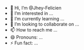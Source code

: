 - 👋 Hi, I’m @Jhey-Felicien
- 👀 I’m interested in ...
- 🌱 I’m currently learning ...
- 💞️ I’m looking to collaborate on ...
- 📫 How to reach me ...
- 😄 Pronouns: ...
- ⚡ Fun fact: ...

<!---
Jhey-Felicien/Jhey-Felicien is a ✨ special ✨ repository because its `README.md` (this file) appears on your GitHub profile.
You can click the Preview link to take a look at your changes.
--->
